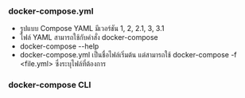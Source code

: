 ### docker-compose.yml

- รูปแบบ Compose YAML มีเวอร์ชัน 1, 2, 2.1, 3, 3.1
- ไฟล์ YAML สามารถใช้กับคำสั่ง docker-compose
- docker-compose --help
- docker-compose.yml เป็นชื่อไฟล์เริ่มต้น แต่สามารถใช้ docker-compose -f <file.yml> ซึ่งระบุไฟล์ที่ต้องการ

### docker-compose CLI

